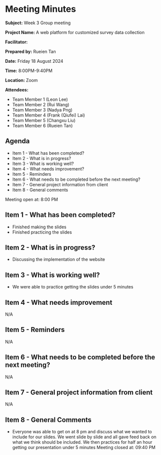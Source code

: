 # Meeting Minutes

**Subject:** Week 3 Group meeting

**Project Name:**  A web platform for customized survey data collection

**Facilitator:**

**Prepared by:** Rueien Tan 

**Date:** Friday 18 August 2024

**Time:** 8:00PM-9:40PM

**Location:** Zoom

**Attendees:**
* Team Member 1 (Leon Lee)
* Team Member 2 (Rui Wang)
* Team Member 3 (Nadya Png)
* Team Member 4 (Frank (Qiufei) Lai)
* Team Member 5 (Changxu Liu)
* Team Member 6 (Rueien Tan)

## Agenda

* Item 1 - What has been completed?
* Item 2 - What is in progress?
* Item 3 - What is working well?
* Item 4 - What needs improvement?
* Item 5 - Reminders
* Item 6 - What needs to be completed before the next meeting?
* Item 7 - General project information from client
* Item 8 - General comments



Meeting open at: 8:00 PM

## Item 1 - What has been completed?
- Finished making the slides
- Finished practicing the slides
## Item 2 - What is in progress?
- Discussing the implementation of the website

## Item 3 - What is working well?
- We were able to practice getting the slides under 5 minutes

## Item 4 - What needs improvement

N/A

## Item 5 - Reminders

N/A

## Item 6 - What needs to be completed before the next meeting?
N/A


## Item 7 - General project information from client
N/A

## Item 8 - General Comments

- Everyone was able to get on at 8 pm and discuss what we wanted to include for our slides. We went slide by slide and all gave feed back on what we think should be included. We then practices for half an hour getting our presentation under 5 minutes
Meeting closed at:  09:40 PM
